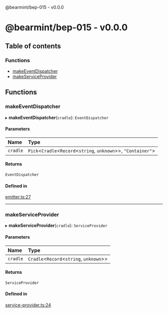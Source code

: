 @bearmint/bep-015 - v0.0.0

# @bearmint/bep-015 - v0.0.0

## Table of contents

### Functions

- [makeEventDispatcher](README.md#makeeventdispatcher)
- [makeServiceProvider](README.md#makeserviceprovider)

## Functions

### makeEventDispatcher

▸ **makeEventDispatcher**(`cradle`): `EventDispatcher`

#### Parameters

| Name | Type |
| :------ | :------ |
| `cradle` | `Pick`<`Cradle`<`Record`<`string`, `unknown`\>\>, ``"Container"``\> |

#### Returns

`EventDispatcher`

#### Defined in

[emitter.ts:27](https://github.com/bearmint/bearmint/blob/main/packages/bep-015/source/emitter.ts#L27)

___

### makeServiceProvider

▸ **makeServiceProvider**(`cradle`): `ServiceProvider`

#### Parameters

| Name | Type |
| :------ | :------ |
| `cradle` | `Cradle`<`Record`<`string`, `unknown`\>\> |

#### Returns

`ServiceProvider`

#### Defined in

[service-provider.ts:24](https://github.com/bearmint/bearmint/blob/main/packages/bep-015/source/service-provider.ts#L24)
